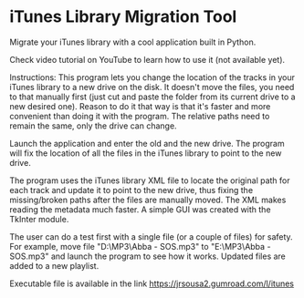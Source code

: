 # iTunes Library Migration Tool
Migrate your iTunes library with a cool application built in Python.

Check video tutorial on YouTube to learn how to use it (not available yet).

Instructions:
This program lets you change the location of the tracks in your iTunes library to a new drive on the disk.
It doesn't move the files, you need to that manually first (just cut and paste the folder from its current drive to a new desired one).
Reason to do it that way is that it's faster and more convenient than doing it with the program. The relative paths need to remain the same, only the drive can change.

Launch the application and enter the old and the new drive. The program will fix the location of all the files in the iTunes library to point to the new drive.

The program uses the iTunes library XML file to locate the original path for each track and update it to point to the new drive, thus fixing the missing/broken paths after the files are manually moved. The XML makes reading the metadata much faster. A simple GUI was created with the TkInter module.

The user can do a test first with a single file (or a couple of files) for safety. For example, move file "D:\MP3\Abba - SOS.mp3" to "E:\MP3\Abba - SOS.mp3" and launch the program to see how it works. Updated files are added to a new playlist.

Executable file is available in the link https://jrsousa2.gumroad.com/l/itunes
